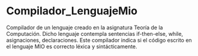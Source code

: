 # Compilador_LenguajeMio

Compilador de un lenguaje creado en la asignatura Teoría de la Computación.
Dicho lenguaje contempla sentencias if-then-else, while, asignaciones, declaraciones.
Este compilador indica si el código escrito en el lenguaje MIO es correcto léxica y sintácticamente.
